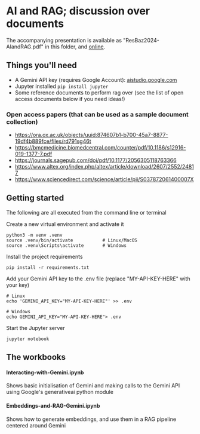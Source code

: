 # AI and RAG; discussion over documents

The accompanying presentation is available as "ResBaz2024-AIandRAG.pdf" in this folder, and [online](https://docs.google.com/presentation/d/1fCUuci69uKic0I6uHIq3C2OSNNM8I30K-0BGWR6su3g/edit?usp=sharing). 

## Things you'll need
- A Gemini API key (requires Google Account): [aistudio.google.com](https://aistudio.google.com/app/apikey)
- Jupyter installed `pip install jupyter`
- Some reference documents to perform rag over (see the list of open access documents below if you need ideas!)

### Open access papers (that can be used as a sample document collection)
- https://ora.ox.ac.uk/objects/uuid:874607b1-b700-45a7-8877-19df4b889fce/files/rd791sg46t
- https://bmcmedicine.biomedcentral.com/counter/pdf/10.1186/s12916-019-1377-7.pdf
- https://journals.sagepub.com/doi/pdf/10.1177/2056305118763366
- https://www.altex.org/index.php/altex/article/download/2607/2552/24817
- https://www.sciencedirect.com/science/article/pii/S037872061400007X

## Getting started
The following are all executed from the command line or terminal

Create a new virtual environment and activate it
```
python3 -m venv .venv
source .venv/bin/activate           # Linux/MacOS
source .venv\Scripts\activate       # Windows
```

Install the project requirements
```
pip install -r requirements.txt
```

Add your Gemini API key to the .env file (replace "MY-API-KEY-HERE" with your key)
```
# Linux
echo 'GEMINI_API_KEY="MY-API-KEY-HERE"' >> .env

# Windows
echo GEMINI_API_KEY="MY-API-KEY-HERE"> .env
```

Start the Jupyter server
```
jupyter notebook
```

## The workbooks

#### Interacting-with-Gemini.ipynb
Shows basic initialisation of Gemini and making calls to the Gemini API using Google's generativeai python module

#### Embeddings-and-RAG-Gemini.ipynb
Shows how to generate embeddings, and use them in a RAG pipeline centered around Gemini


